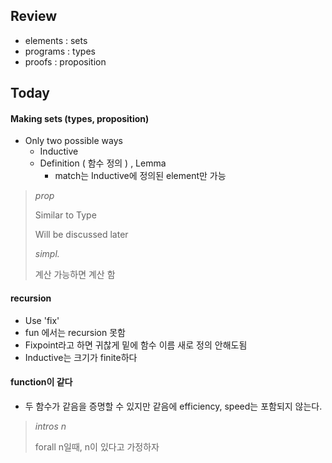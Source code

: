 ## Review

* elements : sets
* programs : types
* proofs : proposition

## Today

#### Making sets (types, proposition)

* Only two possible ways
    * Inductive
    * Definition ( 함수 정의 ) , Lemma
        * match는 Inductive에 정의된 element만 가능
        
> *prop*
>
> Similar to Type
>
> Will be discussed later
>
> *simpl.*
>
> 계산 가능하면 계산 함

#### recursion

* Use 'fix'
* fun 에서는 recursion 못함
* Fixpoint라고 하면 귀찮게 밑에 함수 이름 새로 정의 안해도됨
* Inductive는 크기가 finite하다

#### function이 같다

* 두 함수가 같음을 증명할 수 있지만 같음에 efficiency, speed는 포함되지 않는다.

> *intros n*
>
> forall n일때, n이 있다고 가정하자


